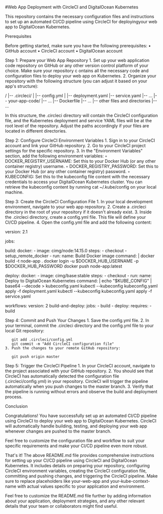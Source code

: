 #Web App Deployment with CircleCI and DigitalOcean Kubernetes

This repository contains the necessary configuration files and instructions to set up an automated CI/CD pipeline using CircleCI for deployingyour web app to DigitalOcean Kubernetes.

Prerequisites

Before getting started, make sure you have the following prerequisites:
    • GitHub account
    • CircleCI account
    • DigitalOcean account

Step 1: Prepare your Web App Repository
    1. Set up your web application code repository on GitHub or any other version control platform of your choice. Make sure your repository c       ontains all the necessary code and configuration files to deploy your web app on Kubernetes.
    2. Organize your repository with the following structure (you can adjust it based on your app's structure):

/
|-- .circleci/
|   |-- config.yml
|
|-- deployment.yaml
|-- service.yaml
|-- ...
|-- your-app-code/
|-- ...
|-- Dockerfile
|-- ...
|-- other files and directories
|-- ...

In this structure, the .circleci directory will contain the CircleCI configuration file, and the Kubernetes deployment and service YAML files will be at the root level of the repository. Adjust the paths accordingly if your files are located in different directories.

Step 2: Configure CircleCI Environment Variables
    1. Sign in to your CircleCI account and link your GitHub repository.
    2. Go to your CircleCI project settings for the specific repository.
    3. In the "Environment Variables" section, add the following environment variables:
        ◦ DOCKER_REGISTRY_USERNAME: Set this to your Docker Hub (or any other container registry) username.
        ◦ DOCKER_REGISTRY_PASSWORD: Set this to your Docker Hub (or any other container registry) password.
        ◦ KUBECONFIG: Set this to the kubeconfig file content with the necessary credentials to access your DigitalOcean Kubernetes cluster.                        You can retrieve the kubeconfig content by running cat ~/.kube/config on your local machine.

Step 3: Create the CircleCI Configuration File
    1. In your local development environment, navigate to your web app repository.
    2. Create a .circleci directory in the root of your repository if it doesn't already exist.
    3. Inside the .circleci directory, create a config.yml file. This file will define your CI/CD pipeline.
    4. Open the config.yml file and add the following content:

version: 2.1

jobs:

  build:
    docker:
      - image: cimg/node:14.15.0
    steps:
      - checkout
      - setup_remote_docker
      - run:
          name: Build Docker image
          command: |
            docker build -t node-app .
            docker login -u $DOCKER_HUB_USERNAME -p $DOCKER_HUB_PASSWORD
            docker push node-app:latest

  deploy:
    docker:
      - image: cimg/base:stable
    steps:
      - checkout
      - run:
          name: Deploy to DigitalOcean Kubernetes
          command: |
            echo "$KUBE_CONFIG" | base64 --decode > kubeconfig.yaml
            kubectl --kubeconfig kubeconfig.yaml apply -f deployment.yaml
            kubectl --kubeconfig kubeconfig.yaml apply -f service.yaml

workflows:
  version: 2
  build-and-deploy:
    jobs:
      - build
      - deploy:
          requires:
            - build

Step 4: Commit and Push Your Changes
    1. Save the config.yml file.
    2. In your terminal, commit the .circleci directory and the config.yml file to your local Git repository:
       

       git add .circleci/config.yml
       git commit -m "Add CircleCI configuration file"
    3. Push the changes to your remote GitHub repository:
       
       git push origin master

Step 5: Trigger the CircleCI Pipeline
    1. In your CircleCI account, navigate to the project associated with your GitHub repository.
    2. You should see that CircleCI has automatically detected the configuration file (.circleci/config.yml) in your repository. CircleCI will       trigger the pipeline automatically when you push changes to the master branch.
    3. Verify that the pipeline is running without errors and observe the build and deployment process.

Conclusion

Congratulations! You have successfully set up an automated CI/CD pipeline using CircleCI to deploy your web app to DigitalOcean Kubernetes. CircleCI will automatically handle building, testing, and deploying your web app whenever changes are pushed to the master branch.

Feel free to customize the configuration file and workflow to suit your specific requirements and make your CI/CD pipeline even more robust.

That's it! The above README.md file provides comprehensive instructions for setting up your CI/CD pipeline using CircleCI and DigitalOcean Kubernetes. It includes details on preparing your repository, configuring CircleCI environment variables, creating the CircleCI configuration file, committing and pushing changes, and triggering the CircleCI pipeline. Make sure to replace placeholders like your-web-app and your-kube-context-name with actual values specific to your application and environment.

Feel free to customize the README.md file further by adding information about your application, deployment strategies, and any other relevant details that your team or collaborators might find useful.

